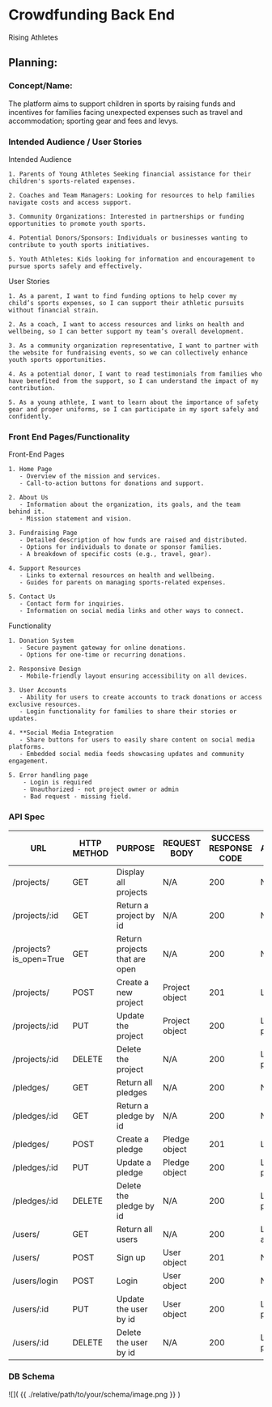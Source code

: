 # Crowdfunding Back End
Rising Athletes

## Planning:
### Concept/Name: 
The platform aims to support children in sports by raising funds and incentives for families facing unexpected expenses such as travel and accommodation; sporting gear and fees and levys.

### Intended Audience / User Stories

Intended Audience

    1. Parents of Young Athletes Seeking financial assistance for their children's sports-related expenses.
    
    2. Coaches and Team Managers: Looking for resources to help families navigate costs and access support.
    
    3. Community Organizations: Interested in partnerships or funding opportunities to promote youth sports.
    
    4. Potential Donors/Sponsors: Individuals or businesses wanting to contribute to youth sports initiatives.
    
    5. Youth Athletes: Kids looking for information and encouragement to pursue sports safely and effectively.

User Stories

    1. As a parent, I want to find funding options to help cover my child’s sports expenses, so I can support their athletic pursuits without financial strain.
    
    2. As a coach, I want to access resources and links on health and wellbeing, so I can better support my team’s overall development.
    
    3. As a community organization representative, I want to partner with the website for fundraising events, so we can collectively enhance youth sports opportunities.
    
    4. As a potential donor, I want to read testimonials from families who have benefited from the support, so I can understand the impact of my contribution.
    
    5. As a young athlete, I want to learn about the importance of safety gear and proper uniforms, so I can participate in my sport safely and confidently.

### Front End Pages/Functionality

Front-End Pages

    1. Home Page
       - Overview of the mission and services.
       - Call-to-action buttons for donations and support.
    
    2. About Us
       - Information about the organization, its goals, and the team behind it.
       - Mission statement and vision.
    
    3. Fundraising Page
       - Detailed description of how funds are raised and distributed.
       - Options for individuals to donate or sponsor families.
       - A breakdown of specific costs (e.g., travel, gear).
    
    4. Support Resources
       - Links to external resources on health and wellbeing.
       - Guides for parents on managing sports-related expenses.
        
    5. Contact Us
       - Contact form for inquiries.
       - Information on social media links and other ways to connect.

Functionality

    1. Donation System
       - Secure payment gateway for online donations.
       - Options for one-time or recurring donations.  
        
    2. Responsive Design
       - Mobile-friendly layout ensuring accessibility on all devices.
    
    3. User Accounts
       - Ability for users to create accounts to track donations or access exclusive resources.
       - Login functionality for families to share their stories or updates.
    
    4. **Social Media Integration
       - Share buttons for users to easily share content on social media platforms.
       - Embedded social media feeds showcasing updates and community engagement.

    5. Error handling page
        - Login is required
        - Unauthorized - not project owner or admin
        - Bad request - missing field.
    
    



### API Spec

| URL                     | HTTP METHOD | PURPOSE                              | REQUEST BODY     | SUCCESS RESPONSE CODE | Authentication/Authorization                          |
|-------------------------|-------------|--------------------------------------|-------------------|-----------------------|------------------------------------------------------|
| /projects/              | GET         | Display all projects                 | N/A               | 200                   | N/A                                                  |
| /projects/:id           | GET         | Return a project by id               | N/A               | 200                   | N/A                                                  |
| /projects?is_open=True  | GET         | Return projects that are open        | N/A               | 200                   | N/A                                                  |
| /projects/              | POST        | Create a new project                 | Project object     | 201                   | Login required                                       |
| /projects/:id           | PUT         | Update the project                   | Project object     | 200                   | Login required / Must be the project owner or admin  |
| /projects/:id           | DELETE      | Delete the project                   | N/A               | 200                   | Login required / Must be the project owner or admin  |
| /pledges/               | GET         | Return all pledges                   | N/A               | 200                   | N/A                                                  |
| /pledges/:id            | GET         | Return a pledge by id                | N/A               | 200                   | N/A                                                  |
| /pledges/               | POST        | Create a pledge                      | Pledge object      | 201                   | Login required                                       |
| /pledges/:id            | PUT         | Update a pledge                      | Pledge object      | 200                   | Login required / Must be the project owner or admin  |
| /pledges/:id            | DELETE      | Delete the pledge by id              | N/A               | 200                   | Login required / Must be the project owner or admin  |
| /users/                 | GET         | Return all users                     | N/A               | 200                   | Login required / Must be the admin                   |
| /users/                 | POST        | Sign up                              | User object        | 201                   | N/A                                                  |
| /users/login            | POST        | Login                                | User object        | 200                   | N/A                                                  |
| /users/:id              | PUT         | Update the user by id                | User object        | 200                   | Login required / Must be the project owner or admin  |
| /users/:id              | DELETE      | Delete the user by id                | N/A               | 200                   | Login required / Must be the project owner or admin  |


### DB Schema
![]( {{ ./relative/path/to/your/schema/image.png }} )





